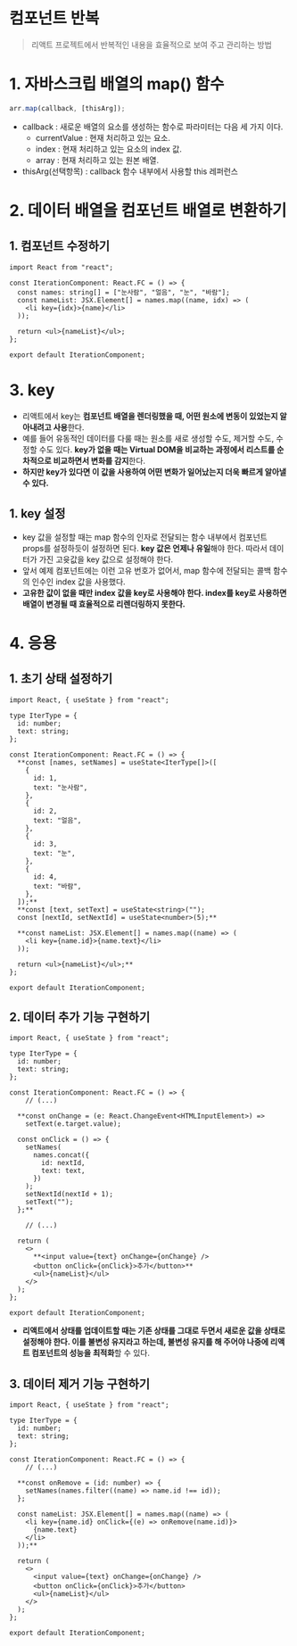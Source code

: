 # 컴포넌트 반복

> 리액트 프로젝트에서 반복적인 내용을 효율적으로 보여 주고 관리하는 방법

# 1. 자바스크립 배열의 map() 함수

```jsx
arr.map(callback, [thisArg]);
```

- callback : 새로운 배열의 요소를 생성하는 함수로 파라미터는 다음 세 가지 이다.
  - currentValue : 현재 처리하고 있는 요소.
  - index : 현재 처리하고 있는 요소의 index 값.
  - array : 현재 처리하고 있는 원본 배열.
- thisArg(선택항목) : callback 함수 내부에서 사용할 this 레퍼런스

# 2. 데이터 배열을 컴포넌트 배열로 변환하기

## 1. 컴포넌트 수정하기

```tsx
import React from "react";

const IterationComponent: React.FC = () => {
  const names: string[] = ["눈사람", "얼음", "눈", "바람"];
  const nameList: JSX.Element[] = names.map((name, idx) => (
    <li key={idx}>{name}</li>
  ));

  return <ul>{nameList}</ul>;
};

export default IterationComponent;
```

# 3. key

- 리액트에서 key는 **컴포넌트 배열을 렌더링했을 때, 어떤 원소에 변동이 있었는지 알아내려고 사용**한다.
- 예를 들어 유동적인 데이터를 다룰 때는 원소를 새로 생성할 수도, 제거할 수도, 수정할 수도 있다. **key가 없을 때는 Virtual DOM을 비교하는 과정에서 리스트를 순차적으로 비교하면서 변화를 감지**한다.
- **하지만 key가 있다면 이 값을 사용하여 어떤 변화가 일어났는지 더욱 빠르게 알아낼 수 있다.**

## 1. key 설정

- key 값을 설정할 때는 map 함수의 인자로 전달되는 함수 내부에서 컴포넌트 props를 설정하듯이 설정하면 된다. **key 값은 언제나 유일**해야 한다. 따라서 데이터가 가진 고윳값을 key 값으로 설정해야 한다.
- 앞서 예제 컴포넌트에는 이런 고유 번호가 없어서, map 함수에 전달되는 콜백 함수의 인수인 index 값을 사용했다.
- **고유한 값이 없을 때만 index 값을 key로 사용해야 한다. index를 key로 사용하면 배열이 변경될 때 효율적으로 리렌더링하지 못한다.**

# 4. 응용

## 1. 초기 상태 설정하기

```tsx
import React, { useState } from "react";

type IterType = {
  id: number;
  text: string;
};

const IterationComponent: React.FC = () => {
  **const [names, setNames] = useState<IterType[]>([
    {
      id: 1,
      text: "눈사람",
    },
    {
      id: 2,
      text: "얼음",
    },
    {
      id: 3,
      text: "눈",
    },
    {
      id: 4,
      text: "바람",
    },
  ]);**
  **const [text, setText] = useState<string>("");
  const [nextId, setNextId] = useState<number>(5);**

  **const nameList: JSX.Element[] = names.map((name) => (
    <li key={name.id}>{name.text}</li>
  ));

  return <ul>{nameList}</ul>;**
};

export default IterationComponent;
```

## 2. 데이터 추가 기능 구현하기

```tsx
import React, { useState } from "react";

type IterType = {
  id: number;
  text: string;
};

const IterationComponent: React.FC = () => {
	// (...)

  **const onChange = (e: React.ChangeEvent<HTMLInputElement>) =>
    setText(e.target.value);

  const onClick = () => {
    setNames(
      names.concat({
        id: nextId,
        text: text,
      })
    );
    setNextId(nextId + 1);
    setText("");
  };**

	// (...)

  return (
    <>
      **<input value={text} onChange={onChange} />
      <button onClick={onClick}>추가</button>**
      <ul>{nameList}</ul>
    </>
  );
};

export default IterationComponent;
```

- **리액트에서 상태를 업데이트할 때는 기존 상태를 그대로 두면서 새로운 값을 상태로 설정해야 한다. 이를 불변성 유지라고 하는데, 불변성 유지를 해 주어야 나중에 리액트 컴포넌트의 성능을 최적화**할 수 있다.

## 3. 데이터 제거 기능 구현하기

```tsx
import React, { useState } from "react";

type IterType = {
  id: number;
  text: string;
};

const IterationComponent: React.FC = () => {
	// (...)

  **const onRemove = (id: number) => {
    setNames(names.filter((name) => name.id !== id));
  };

  const nameList: JSX.Element[] = names.map((name) => (
    <li key={name.id} onClick={(e) => onRemove(name.id)}>
      {name.text}
    </li>
  ));**

  return (
    <>
      <input value={text} onChange={onChange} />
      <button onClick={onClick}>추가</button>
      <ul>{nameList}</ul>
    </>
  );
};

export default IterationComponent;
```
